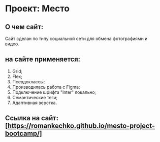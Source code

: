 # Проект: **Место**

## О чем сайт:

Сайт сделан по типу социальной сети для обмена фотографиями и видео.

## на сайте применяется:

1. Grid;
2. Flex;
3. Псевдоклассы;
4. Производилась работа с Figma;
5. Подключение шрифта "Inter" локально;
6. Семантические теги;
7. Адаптивная верстка.

## **Ссылка на сайт: [https://romankechko.github.io/mesto-project-bootcamp/]**
